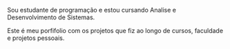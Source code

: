 Sou estudante de programação e estou cursando Analise e Desenvolvimento de Sistemas.

Este é meu porfifolio com os projetos que fiz ao longo de cursos, faculdade e projetos pessoais.